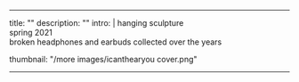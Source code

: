 ---

title: ""
description: ""
intro: |
 hanging sculpture <br>
 spring 2021 <br>
 broken headphones and earbuds collected over the years <br>

thumbnail: "/more images/icanthearyou cover.png"

---